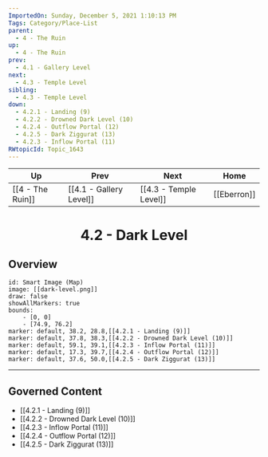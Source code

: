 ```yaml
---
ImportedOn: Sunday, December 5, 2021 1:10:13 PM
Tags: Category/Place-List
parent:
  - 4 - The Ruin
up:
  - 4 - The Ruin
prev:
  - 4.1 - Gallery Level
next:
  - 4.3 - Temple Level
sibling:
  - 4.3 - Temple Level
down:
  - 4.2.1 - Landing (9)
  - 4.2.2 - Drowned Dark Level (10)
  - 4.2.4 - Outflow Portal (12)
  - 4.2.5 - Dark Ziggurat (13)
  - 4.2.3 - Inflow Portal (11)
RWtopicId: Topic_1643
---
```


| Up | Prev | Next | Home |
|----|------|------|------|
| [[4 - The Ruin]] | [[4.1 - Gallery Level]] | [[4.3 - Temple Level]] | [[Eberron]] |

# <center>4.2 - Dark Level</center>

## Overview

```leaflet
id: Smart Image (Map)
image: [[dark-level.png]]
draw: false
showAllMarkers: true
bounds:
    - [0, 0]
    - [74.9, 76.2]
marker: default, 38.2, 28.8,[[4.2.1 - Landing (9)]]
marker: default, 37.8, 38.3,[[4.2.2 - Drowned Dark Level (10)]]
marker: default, 59.1, 39.1,[[4.2.3 - Inflow Portal (11)]]
marker: default, 17.3, 39.7,[[4.2.4 - Outflow Portal (12)]]
marker: default, 37.6, 50.0,[[4.2.5 - Dark Ziggurat (13)]]
```


---
## Governed Content
- [[4.2.1 - Landing (9)]]
- [[4.2.2 - Drowned Dark Level (10)]]
- [[4.2.3 - Inflow Portal (11)]]
- [[4.2.4 - Outflow Portal (12)]]
- [[4.2.5 - Dark Ziggurat (13)]]
